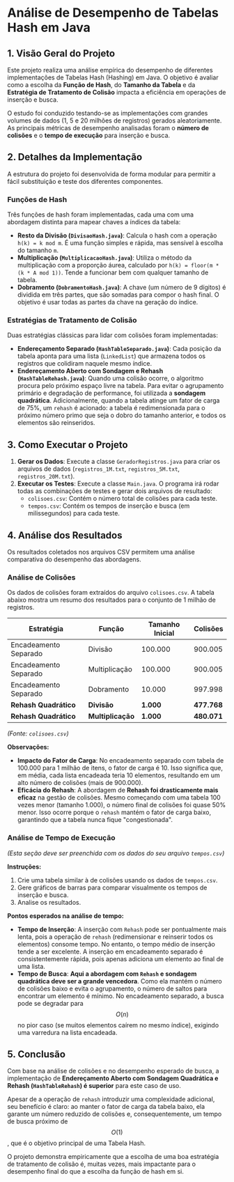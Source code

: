# Análise de Desempenho de Tabelas Hash em Java

## 1. Visão Geral do Projeto

Este projeto realiza uma análise empírica do desempenho de diferentes implementações de Tabelas Hash (Hashing) em Java. O objetivo é avaliar como a escolha da **Função de Hash**, do **Tamanho da Tabela** e da **Estratégia de Tratamento de Colisão** impacta a eficiência em operações de inserção e busca.

O estudo foi conduzido testando-se as implementações com grandes volumes de dados (1, 5 e 20 milhões de registros) gerados aleatoriamente. As principais métricas de desempenho analisadas foram o **número de colisões** e o **tempo de execução** para inserção e busca.

## 2. Detalhes da Implementação

A estrutura do projeto foi desenvolvida de forma modular para permitir a fácil substituição e teste dos diferentes componentes.

### Funções de Hash

Três funções de hash foram implementadas, cada uma com uma abordagem distinta para mapear chaves a índices da tabela:

* **Resto da Divisão (`DivisaoHash.java`)**: Calcula o hash com a operação `h(k) = k mod m`. É uma função simples e rápida, mas sensível à escolha do tamanho `m`.
* **Multiplicação (`MultiplicacaoHash.java`)**: Utiliza o método da multiplicação com a proporção áurea, calculado por `h(k) = floor(m * (k * A mod 1))`. Tende a funcionar bem com qualquer tamanho de tabela.
* **Dobramento (`DobramentoHash.java`)**: A chave (um número de 9 dígitos) é dividida em três partes, que são somadas para compor o hash final. O objetivo é usar todas as partes da chave na geração do índice.

### Estratégias de Tratamento de Colisão

Duas estratégias clássicas para lidar com colisões foram implementadas:

* **Endereçamento Separado (`HashTableSeparado.java`)**: Cada posição da tabela aponta para uma lista (`LinkedList`) que armazena todos os registros que colidiram naquele mesmo índice.
* **Endereçamento Aberto com Sondagem e Rehash (`HashTableRehash.java`)**: Quando uma colisão ocorre, o algoritmo procura pelo próximo espaço livre na tabela. Para evitar o agrupamento primário e degradação de performance, foi utilizada a **sondagem quadrática**. Adicionalmente, quando a tabela atinge um fator de carga de 75%, um `rehash` é acionado: a tabela é redimensionada para o próximo número primo que seja o dobro do tamanho anterior, e todos os elementos são reinseridos.

## 3. Como Executar o Projeto

1.  **Gerar os Dados**: Execute a classe `GeradorRegistros.java` para criar os arquivos de dados (`registros_1M.txt`, `registros_5M.txt`, `registros_20M.txt`).
2.  **Executar os Testes**: Execute a classe `Main.java`. O programa irá rodar todas as combinações de testes e gerar dois arquivos de resultado:
    * `colisoes.csv`: Contém o número total de colisões para cada teste.
    * `tempos.csv`: Contém os tempos de inserção e busca (em milissegundos) para cada teste.

## 4. Análise dos Resultados

Os resultados coletados nos arquivos CSV permitem uma análise comparativa do desempenho das abordagens.

### Análise de Colisões

Os dados de colisões foram extraídos do arquivo `colisoes.csv`. A tabela abaixo mostra um resumo dos resultados para o conjunto de 1 milhão de registros.

| Estratégia            | Função          | Tamanho Inicial | Colisões     |
| --------------------- | --------------- | --------------- | :----------- |
| Encadeamento Separado | Divisão         | 100.000         | 900.005      |
| Encadeamento Separado | Multiplicação   | 100.000         | 900.005      |
| Encadeamento Separado | Dobramento      | 10.000          | 997.998      |
| **Rehash Quadrático** | **Divisão** | **1.000** | **477.768** |
| **Rehash Quadrático** | **Multiplicação** | **1.000** | **480.071** |

*(Fonte: `colisoes.csv`)*

**Observações:**

* **Impacto do Fator de Carga**: No encadeamento separado com tabela de 100.000 para 1 milhão de itens, o fator de carga é 10. Isso significa que, em média, cada lista encadeada teria 10 elementos, resultando em um alto número de colisões (mais de 900.000).
* **Eficácia do Rehash**: A abordagem de **Rehash foi drasticamente mais eficaz** na gestão de colisões. Mesmo começando com uma tabela 100 vezes menor (tamanho 1.000), o número final de colisões foi quase 50% menor. Isso ocorre porque o `rehash` mantém o fator de carga baixo, garantindo que a tabela nunca fique "congestionada".

### Análise de Tempo de Execução

*(Esta seção deve ser preenchida com os dados do seu arquivo `tempos.csv`)*

**Instruções:**

1.  Crie uma tabela similar à de colisões usando os dados de `tempos.csv`.
2.  Gere gráficos de barras para comparar visualmente os tempos de inserção e busca.
3.  Analise os resultados.

**Pontos esperados na análise de tempo:**

* **Tempo de Inserção**: A inserção com `Rehash` pode ser pontualmente mais lenta, pois a operação de `rehash` (redimensionar e reinserir todos os elementos) consome tempo. No entanto, o tempo médio de inserção tende a ser excelente. A inserção em encadeamento separado é consistentemente rápida, pois apenas adiciona um elemento ao final de uma lista.
* **Tempo de Busca**: **Aqui a abordagem com `Rehash` e sondagem quadrática deve ser a grande vencedora**. Como ela mantém o número de colisões baixo e evita o agrupamento, o número de saltos para encontrar um elemento é mínimo. No encadeamento separado, a busca pode se degradar para $$O(n)$$ no pior caso (se muitos elementos caírem no mesmo índice), exigindo uma varredura na lista encadeada.

## 5. Conclusão

Com base na análise de colisões e no desempenho esperado de busca, a implementação de **Endereçamento Aberto com Sondagem Quadrática e Rehash (`HashTableRehash`) é superior** para este caso de uso.

Apesar de a operação de `rehash` introduzir uma complexidade adicional, seu benefício é claro: ao manter o fator de carga da tabela baixo, ela garante um número reduzido de colisões e, consequentemente, um tempo de busca próximo de $$O(1)$$, que é o objetivo principal de uma Tabela Hash.

O projeto demonstra empiricamente que a escolha de uma boa estratégia de tratamento de colisão é, muitas vezes, mais impactante para o desempenho final do que a escolha da função de hash em si.
